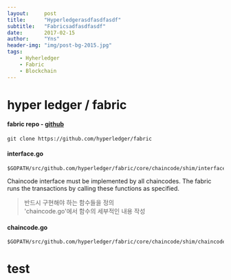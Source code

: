 ```yaml
---
layout:     post
title:      "Hyperledgerasdfasdfasdf"
subtitle:   "Fabricsadfasdfasdf"
date:       2017-02-15
author:     "Yns"
header-img: "img/post-bg-2015.jpg"
tags:
    - Hyherledger
    - Fabric
    - Blockchain
---
```


# hyper ledger / fabric

#### fabric repo - [github](https://github.com/hyperledger/)
 
	git clone https://github.com/hyperledger/fabric
	
#### interface.go
	$GOPATH/src/github.com/hyperledger/fabric/core/chaincode/shim/interfaces.go  

Chaincode interface must be implemented by all chaincodes. The fabric runs the transactions by calling these functions as specified.    

>반드시 구현해야 하는 함수들을 정의  
>'chaincode.go'에서 함수의 세부적인 내용 작성

#### chaincode.go    

	$GOPATH/src/github.com/hyperledger/fabric/core/chaincode/shim/chaincode.go

# test
  
 


